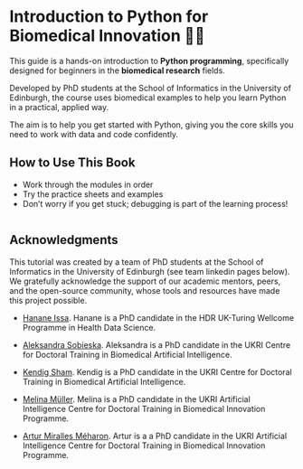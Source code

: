 # Introduction to Python for Biomedical Innovation 🧬🐍


This guide is a hands-on introduction to **Python programming**, specifically designed for beginners in the **biomedical research** fields.

Developed by PhD students at the School of Informatics in the University of Edinburgh, the course uses biomedical examples to help you learn Python in a practical, applied way.

The aim is to help you get started with Python, giving you the core skills you need to work with data and code confidently.

## How to Use This Book

- Work through the modules in order  
- Try the practice sheets and examples  
- Don’t worry if you get stuck; debugging is part of the learning process!  




```{tableofcontents}
```

## Acknowledgments

This tutorial was created by a team of PhD students at the School of Informatics in the University of Edinburgh (see team linkedin pages below). We gratefully acknowledge the support of our academic mentors, peers, and the open-source community, whose tools and resources have made this project possible. 

- [Hanane Issa](https://www.linkedin.com/in/hanane-issa/).
Hanane is a PhD candidate in the HDR UK-Turing Wellcome Programme in Health Data Science. 

- [Aleksandra Sobieska](https://www.linkedin.com/in/a-sobieska/).
Aleksandra is a PhD candidate in the UKRI Centre for Doctoral Training in Biomedical Artificial Intelligence.

- [Kendig Sham](https://www.linkedin.com/in/kendig-sham-58a9b6149).
Kendig is a PhD candidate in the UKRI Centre for Doctoral Training in Biomedical Artificial Intelligence.

- [Melina Müller](https://www.linkedin.com/in/melina-müller-3861b72b3).
Melina is a PhD candidate in the UKRI Artificial Intelligence Centre for Doctoral Training in Biomedical Innovation Programme.

- [Artur Miralles Méharon](https://www.linkedin.com/in/artur-miralles-497a3a271).
Artur is a a PhD candidate in the UKRI Artificial Intelligence Centre for Doctoral Training in Biomedical Innovation Programme.